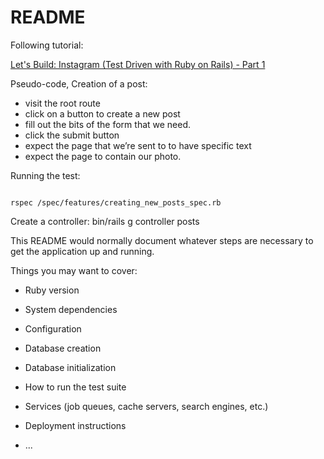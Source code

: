# README

Following tutorial:

[Let's Build: Instagram (Test Driven with Ruby on Rails) - Part 1](https://www.devwalks.com/lets-build-instagram-test-driven-with-ruby-on-rails-part-1/)

Pseudo-code, Creation of a post:

- visit the root route
- click on a button to create a new post
- fill out the bits of the form that we need.
- click the submit button
- expect the page that we’re sent to to have specific text
- expect the page to contain our photo.

Running the test:

```rspec

rspec /spec/features/creating_new_posts_spec.rb

```

Create a controller:
bin/rails g controller posts

This README would normally document whatever steps are necessary to get the
application up and running.

Things you may want to cover:

- Ruby version

- System dependencies

- Configuration

- Database creation

- Database initialization

- How to run the test suite

- Services (job queues, cache servers, search engines, etc.)

- Deployment instructions

- ...
